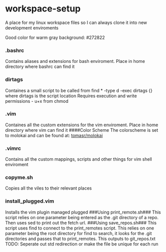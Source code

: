 # workspace-setup
A place for my linux workspace files so I can always clone it into new development enviroments

Good color for warm gray background: #272822

### .bashrc ###
Contains aliases and extensions for bash enviroment. Place in home directory where bashrc can find it
### dirtags ###
Containes a small script to be called from find * -type d -exec dirtags {} where dirtags is the script location
Requires execution and write permissions - u+x from chmod 
### .vim ###
Containes all the custom extensions for the vim enviroment. Place in home directory where vim can find it
####Color Scheme
The colorscheme is set to molokai and can be found at: [tomasr/molokai](github.com/tomasr/molokai)
### .vimrc ###
Contains all the custom mappings, scripts and other things for vim shell enviroment
### copyme.sh ###
Copies all the viles to their relevant places
### install_plugged.vim ###
Installs the vim plugin managed plugged
###Using print_remote.sh###
This script relies on one parameter being entered as the .git directory of a repo.
Then uses sed to print out the fetch url.
###Using save_repos.sh###
This script uses find to connect to the print_remotes script.
This relies on one parameter being the root directory for find to search, it looks for the .git directories and passes that to print_remotes. This outputs to git_repos.txt
TODO: Seperate out std redirection or make the file be unique for each run
